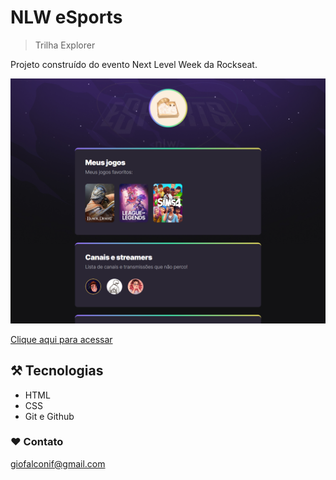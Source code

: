 # NLW eSports

> Trilha Explorer

Projeto construído do evento Next Level Week da Rockseat.

![preview](./.github/preview.png)

[Clique aqui para acessar](https://mwgeez.github.io/nlw-esports-explorer)


## ⚒️ Tecnologias

- HTML
- CSS
- Git e Github


### ❤️ Contato

giofalconif@gmail.com